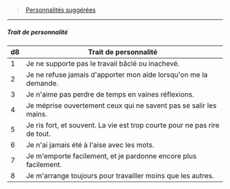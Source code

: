 ﻿---
!PersonalityTraitItem
Id: background_manouvrier_hd.md#trait-de-personnalité
ParentLink: background_manouvrier_hd.md#personnalités-suggérées
Name: Trait de personnalité
ParentName: Personnalités suggérées
NameLevel: 5
Attributes: {}
---
> [Personnalités suggérées](hd_background_manouvrier_personnalites_suggerees.md)

---

##### Trait de personnalité

|d8|Trait de personnalité|
|---|---|
|1|Je ne supporte pas le travail bâclé ou inachevé.|
|2|Je ne refuse jamais d'apporter mon aide lorsqu'on me la demande.|
|3|Je n'aime pas perdre de temps en vaines réflexions.|
|4|Je méprise ouvertement ceux qui ne savent pas se salir les mains.|
|5|Je ris fort, et souvent. La vie est trop courte pour ne pas rire de tout.|
|6|Je n'ai jamais été à l'aise avec les mots.|
|7|Je m'emporte facilement, et je pardonne encore plus facilement.|
|8|Je m'arrange toujours pour travailler moins que les autres.|

